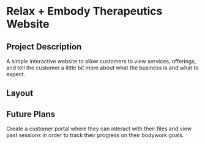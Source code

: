 # Relax + Embody Therapeutics Website

## Project Description
A simple interactive website to allow customers to view services, offerings, and tell the customer a little bit more about what the business is and what to expect.

## Layout


## Future Plans
Create a customer portal where they can interact with their files and view past sessions in order to track their progress on their bodywork goals.  